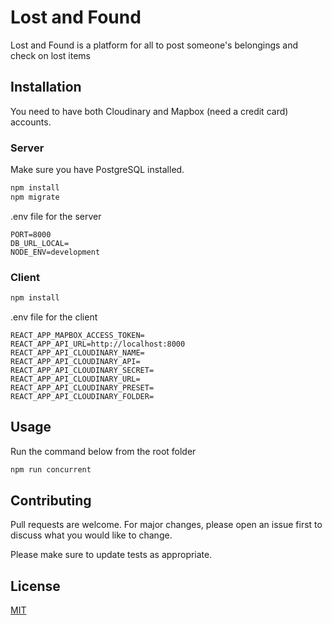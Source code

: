 # Lost and Found

Lost and Found is a platform for all to post someone's belongings and check on lost items

## Installation

You need to have both Cloudinary and Mapbox (need a credit card) accounts.

### Server

Make sure you have PostgreSQL installed.

```sh
npm install
npm migrate
```

.env file for the server
```
PORT=8000
DB_URL_LOCAL=
NODE_ENV=development
```

### Client

```sh
npm install
```


.env file for the client
```
REACT_APP_MAPBOX_ACCESS_TOKEN=
REACT_APP_API_URL=http://localhost:8000
REACT_APP_API_CLOUDINARY_NAME=
REACT_APP_API_CLOUDINARY_API=
REACT_APP_API_CLOUDINARY_SECRET=
REACT_APP_API_CLOUDINARY_URL=
REACT_APP_API_CLOUDINARY_PRESET=
REACT_APP_API_CLOUDINARY_FOLDER=
```

## Usage

Run the command below from the root folder
```sh
npm run concurrent

```

## Contributing

Pull requests are welcome. For major changes, please open an issue first
to discuss what you would like to change.

Please make sure to update tests as appropriate.

## License

[MIT](https://choosealicense.com/licenses/mit/)

